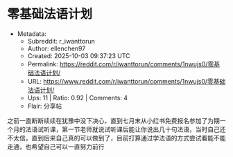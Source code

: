 # 零基础法语计划

- Metadata:
  - Subreddit: r_iwanttorun
  - Author: ellenchen97
  - Created: 2025-10-03 09:37:23 UTC
  - Permalink: https://reddit.com/r/iwanttorun/comments/1nwujs0/零基础法语计划/
  - URL: https://www.reddit.com/r/iwanttorun/comments/1nwujs0/零基础法语计划/
  - Ups: 11 | Ratio: 0.92 | Comments: 4
  - Flair: 分享帖


之前一直断断续续在犹豫中没下决心，直到七月末从小红书免费报名参加了为期一个月的法语试听课，第一节老师就说试听课后能让你说出几十句法语，当时自己还不太信，直到后来自己真的可以做到了，目前打算通过学法语的方式尝试看能不能走通，也希望自己可以一直努力前行

